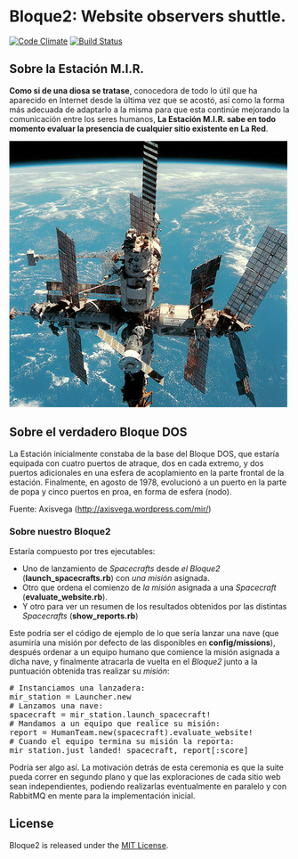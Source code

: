 # Bloque2: Website observers shuttle.


[![Code Climate](https://codeclimate.com/github/the-cocktail/bloque2/badges/gpa.svg)](https://codeclimate.com/github/the-cocktail/bloque2)
[![Build Status](https://travis-ci.org/the-cocktail/bloque2.svg?branch=master)](https://travis-ci.org/the-cocktail/bloque2)

## Sobre la Estación M.I.R.
**Como si de una diosa se tratase**, conocedora de todo lo útil que ha aparecido en Internet desde la última vez que se acostó, así como la forma más adecuada de adaptarlo a la misma para que esta continúe mejorando la comunicación entre los seres humanos, **La Estación M.I.R. sabe en todo momento evaluar la presencia de cualquier sitio existente en La Red**.

![Foto de la MIR](app/assets/images/mir_500px.jpg)

## Sobre el verdadero Bloque DOS

La Estación inicialmente constaba de la base del Bloque DOS, que estaría equipada con cuatro puertos de atraque, dos en cada extremo, y dos puertos adicionales en una esfera de acoplamiento en la parte frontal de la estación. Finalmente, en agosto de 1978, evolucionó a un puerto en la parte de popa y cinco puertos en proa, en forma de esfera (nodo).

Fuente: Axisvega (http://axisvega.wordpress.com/mir/)

### Sobre nuestro Bloque2

Estaría compuesto por tres ejecutables:

* Uno de lanzamiento de _Spacecrafts_ desde _el Bloque2_ (**launch_spacecrafts.rb**) con _una misión_ asignada.
* Otro que ordena el comienzo de _la misión_ asignada a una _Spacecraft_ (**evaluate_website.rb**).
* Y otro para ver un resumen de los resultados obtenidos por las distintas _Spacecrafts_ (**show_reports.rb**)

Este podría ser el código de ejemplo de lo que sería lanzar una nave (que asumiría una misión por defecto de las disponibles en **config/missions**), después ordenar a un equipo humano que comience la misión asignada a dicha nave, y finalmente atracarla de vuelta en el _Bloque2_ junto a la puntuación obtenida tras realizar su _misión_:
<pre>
# Instanciamos una lanzadera:
mir_station = Launcher.new
# Lanzamos una nave:
spacecraft = mir_station.launch_spacecraft!
# Mandamos a un equipo que realice su misión:
report = HumanTeam.new(spacecraft).evaluate_website!
# Cuando el equipo termina su misión la reporta:
mir_station.just_landed! spacecraft, report[:score]
</pre>

Podría ser algo así. La motivación detrás de esta ceremonia es que la suite pueda correr en segundo plano y que las exploraciones de cada sitio web sean independientes, podiendo realizarlas eventualmente en paralelo y con RabbitMQ en mente para la implementación inicial.


## License

Bloque2 is released under the [MIT License](http://www.opensource.org/licenses/MIT).
